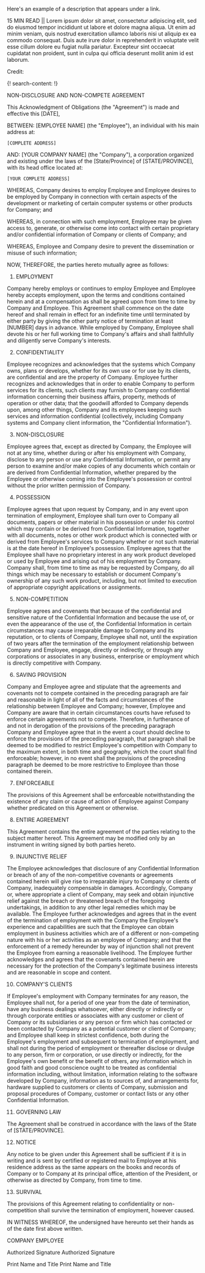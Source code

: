 Here's an example of a description that appears under a link.

15 MIN READ || Lorem ipsum dolor sit amet, consectetur adipiscing elit, sed do eiusmod tempor incididunt ut labore et dolore magna aliqua. Ut enim ad minim veniam, quis nostrud exercitation ullamco laboris nisi ut aliquip ex ea commodo consequat. Duis aute irure dolor in reprehenderit in voluptate velit esse cillum dolore eu fugiat nulla pariatur. Excepteur sint occaecat cupidatat non proident, sunt in culpa qui officia deserunt mollit anim id est laborum.

Credit: []()

{! search-content: !}

NON-DISCLOSURE AND NON-COMPETE AGREEMENT



This Acknowledgment of Obligations (the "Agreement") is made and effective this [DATE],


BETWEEN:	[EMPLOYEE NAME] (the "Employee"), an individual with his main address at:

	[COMPLETE ADDRESS]


AND:	[YOUR COMPANY NAME] (the "Company"), a corporation organized and existing under the laws of the [State/Province] of [STATE/PROVINCE], with its head office located at:

	[YOUR COMPLETE ADDRESS]


WHEREAS, Company desires to employ Employee and Employee desires to be employed by Company in connection with certain aspects of the development or marketing of certain computer systems or other products for Company; and
  
WHEREAS, in connection with such employment, Employee may be given access to, generate, or otherwise come into contact with certain proprietary and/or confidential information of Company or clients of Company; and
  
WHEREAS, Employee and Company desire to prevent the dissemination or misuse of such information;

NOW, THEREFORE, the parties hereto mutually agree as follows:


1.	EMPLOYMENT

Company hereby employs or continues to employ Employee and Employee hereby accepts employment, upon the terms and conditions contained herein and at a compensation as shall be agreed upon from time to time by Company and Employee. This Agreement shall commence on the date hereof and shall remain in effect for an indefinite time until terminated by either party by giving the other party notice of termination at least [NUMBER] days in advance. While employed by Company, Employee shall devote his or her full working time to Company's affairs and shall faithfully and diligently serve Company's interests.


2.	CONFIDENTIALITY

Employee recognizes and acknowledges that the systems which Company owns, plans or develops, whether for its own use or for use by its clients, are confidential and are the property of Company. Employee further recognizes and acknowledges that in order to enable Company to perform services for its clients, such clients may furnish to Company confidential information concerning their business affairs, property, methods of operation or other data; that the goodwill afforded to Company depends upon, among other things, Company and its employees keeping such services and information confidential (collectively, including Company systems and Company client information, the "Confidential Information").


 
3.	NON-DISCLOSURE

Employee agrees that, except as directed by Company, the Employee will not at any time, whether during or after his employment with Company, disclose to any person or use any Confidential Information, or permit any person to examine and/or make copies of any documents which contain or are derived from Confidential Information, whether prepared by the Employee or otherwise coming into the Employee's possession or control without the prior written permission of Company.


4.	POSSESSION

Employee agrees that upon request by Company, and in any event upon termination of employment, Employee shall turn over to Company all documents, papers or other material in his possession or under his control which may contain or be derived from Confidential Information, together with all documents, notes or other work product which is connected with or derived from Employee's services to Company whether or not such material is at the date hereof in Employee's possession. Employee agrees that the Employee shall have no proprietary interest in any work product developed or used by Employee and arising out of his employment by Company. Company shall, from time to time as may be requested by Company, do all things which may be necessary to establish or document Company's ownership of any such work product, including, but not limited to execution of appropriate copyright applications or
assignments.


5.	NON-COMPETITION

Employee agrees and covenants that because of the confidential and sensitive nature of the Confidential Information and because the use of, or even the appearance of the use of, the Confidential Information in certain circumstances may cause irreparable damage to Company and its reputation, or to clients of Company, Employee shall not, until the expiration of two years after the termination of the employment relationship between Company and Employee, engage, directly or indirectly, or through any corporations or associates in any business, enterprise or employment which is directly competitive with Company.


6.	SAVING PROVISION

Company and Employee agree and stipulate that the agreements and covenants not to compete contained in the preceding paragraph are fair and reasonable in light of all of the facts and circumstances of the relationship between Employee and Company; however, Employee and Company are aware that in certain circumstances courts have refused to enforce certain agreements not to compete. Therefore, in furtherance of and not in derogation of the provisions of the preceding paragraph Company and Employee agree that in the event a court should decline to enforce the provisions of the preceding paragraph, that paragraph shall be deemed to be modified to restrict Employee's competition with Company to the maximum extent, in both time and geography, which the court shall find enforceable; however, in no event shall the provisions of the preceding paragraph be deemed to be more restrictive to Employee than those contained therein.


7.	ENFORCEABLE

The provisions of this Agreement shall be enforceable notwithstanding the existence of any claim or cause of action of Employee against Company whether predicated on this Agreement or otherwise.


 
8.	ENTIRE AGREEMENT

This Agreement contains the entire agreement of the parties relating to the subject matter hereof. This Agreement may be modified only by an instrument in writing signed by both parties hereto.


9.	INJUNCTIVE RELIEF

The Employee acknowledges that disclosure of any Confidential Information or breach of any of the non-competitive covenants or agreements contained herein will give rise to irreparable injury to Company or clients of Company, inadequately compensable in damages. Accordingly, Company or, where appropriate a client of Company, may seek and obtain injunctive relief against the breach or threatened breach of the foregoing undertakings, in addition to any other legal remedies which may be available. The Employee further acknowledges and agrees that in the event of the termination of employment with the Company the Employee's experience and capabilities are such that the Employee can obtain employment in business activities which are of a different or non-competing nature with his or her activities as an  employee of Company; and that the enforcement of a remedy hereunder by way of injunction shall not prevent the Employee from earning a reasonable livelihood. The Employee further acknowledges and agrees that the covenants contained herein are necessary for the protection of the Company's legitimate business interests and are reasonable in scope and content.


10.	COMPANY'S CLIENTS

If Employee's employment with Company terminates for any reason, the Employee shall not, for a period of one year from the date of termination, have any business dealings whatsoever, either directly or indirectly or through corporate entities or associates with any customer or client of Company or its subsidiaries or any person or firm which has contacted or been contacted by Company as a potential customer or client of Company; and Employee shall keep in strictest confidence, both during the Employee's employment and subsequent to termination of employment, and shall not during the period of employment or thereafter disclose or divulge to any person, firm or corporation, or use directly or indirectly, for the Employee's own benefit or the benefit of others, any information which in good faith and good conscience ought to be treated as confidential information including, without limitation, information relating to the software developed by Company, information as to sources of, and arrangements for, hardware supplied to customers or clients of Company, submission and proposal procedures of  Company, customer or contact lists or any other Confidential Information.


11.	GOVERNING LAW

The Agreement shall be construed in accordance with the laws of the State of [STATE/PROVINCE].


12.	NOTICE

Any notice to be given under this Agreement shall be sufficient if it is in writing and is sent by certified or registered mail to Employee at his residence address as the same appears on the books and records of Company or to Company at its principal office, attention of the President, or otherwise as directed by Company, from time to time. 


13.	SURVIVAL

The provisions of this Agreement relating to confidentiality or non-competition shall survive the termination of employment, however caused.
  
IN WITNESS WHEREOF, the undersigned have hereunto set their hands as of the date first above written.


COMPANY						EMPLOYEE



													
Authorized Signature					Authorized Signature

													
Print Name and Title					Print Name and Title



